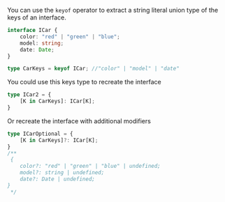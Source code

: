 You can use the `keyof` operator to extract a string literal union type of the keys of an interface.

```typescript
interface ICar {
    color: "red" | "green" | "blue";
    model: string;
    date: Date;
}

type CarKeys = keyof ICar; //"color" | "model" | "date"
```

You could use this keys type to recreate the interface
```typescript
type ICar2 = {
    [K in CarKeys]: ICar[K];
}
```

Or recreate the interface with additional modifiers
```typescript
type ICarOptional = {
    [K in CarKeys]?: ICar[K];
}
/**
 {
    color?: "red" | "green" | "blue" | undefined;
    model?: string | undefined;
    date?: Date | undefined;
}
 */
```